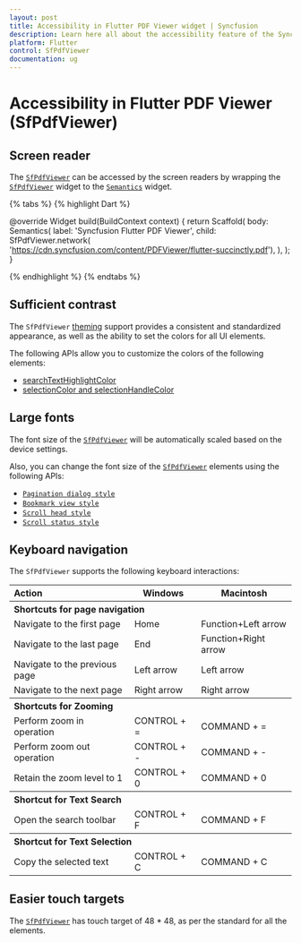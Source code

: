 ```yaml
---
layout: post
title: Accessibility in Flutter PDF Viewer widget | Syncfusion
description: Learn here all about the accessibility feature of the Syncfusion Flutter PDF Viewer (SfPdfViewer) widget and more.
platform: Flutter
control: SfPdfViewer
documentation: ug
---
```


# Accessibility in Flutter PDF Viewer (SfPdfViewer)

## Screen reader

The [`SfPdfViewer`](https://pub.dev/documentation/syncfusion_flutter_pdfviewer/latest/pdfviewer/SfPdfViewer-class.html) can be accessed by the screen readers by wrapping the [`SfPdfViewer`](https://pub.dev/documentation/syncfusion_flutter_pdfviewer/latest/pdfviewer/SfPdfViewer-class.html) widget to the [`Semantics`](https://api.flutter.dev/flutter/widgets/Semantics-class.html) widget.

{% tabs %}
{% highlight Dart %}

@override
Widget build(BuildContext context) {
  return Scaffold(
    body: Semantics(
      label: 'Syncfusion Flutter PDF Viewer',
      child:
         SfPdfViewer.network(
              'https://cdn.syncfusion.com/content/PDFViewer/flutter-succinctly.pdf'),
    ),
  );
}

{% endhighlight %}
{% endtabs %}

## Sufficient contrast

The `SfPdfViewer` [theming](https://help.syncfusion.com/flutter/themes) support provides a consistent and standardized appearance, as well as the ability to set the colors for all UI elements.

The following APIs allow you to customize the colors of the following elements:
* [searchTextHighlightColor](https://help.syncfusion.com/flutter/pdf-viewer/text-search#customize-the-search-text-highlight-color)
* [selectionColor and selectionHandleColor](https://help.syncfusion.com/flutter/pdf-viewer/text-selection#customize-the-text-selection-and-its-handle-color)

## Large fonts

The font size of the [`SfPdfViewer`](https://pub.dev/documentation/syncfusion_flutter_pdfviewer/latest/pdfviewer/SfPdfViewer-class.html) will be automatically scaled based on the device settings. 

Also, you can change the font size of the [`SfPdfViewer`](https://pub.dev/documentation/syncfusion_flutter_pdfviewer/latest/pdfviewer/SfPdfViewer-class.html) elements using the following APIs:

* [`Pagination dialog style`](https://pub.dev/documentation/syncfusion_flutter_core/latest/theme/SfPdfViewerThemeData/paginationDialogStyle.html)
* [`Bookmark view style`](https://pub.dev/documentation/syncfusion_flutter_core/latest/theme/SfPdfViewerThemeData/bookmarkViewStyle.html)
* [`Scroll head style`](https://pub.dev/documentation/syncfusion_flutter_core/latest/theme/SfPdfViewerThemeData/scrollHeadStyle.html)
* [`Scroll status style`](https://pub.dev/documentation/syncfusion_flutter_core/latest/theme/SfPdfViewerThemeData/scrollStatusStyle.html)

## Keyboard navigation

The `SfPdfViewer` supports the following keyboard interactions:

<table>
  <tr>
    <th  style="text-align:left" colspan="1">Action</th>
    <th>Windows</th>
    <th>Macintosh</th>
    </tr>
     <tr>
  </tr>
     <tr>
  <th style="text-align:left" colspan="3">Shortcuts for page navigation</th>
  </tr>
  <tr>
  <td>Navigate to the first page</td>
    <td>Home</td>
    <td>Function+Left arrow</td>
  </tr>
  <tr>
   <td>Navigate to the last page</td>
    <td>End</td>
    <td>Function+Right arrow</td>
  </tr>
  <tr>
   <td>Navigate to the previous page</td>
    <td>Left arrow</td>
    <td>Left arrow</td>
  </tr>
  <tr>
    <td>Navigate to the next page</td>
    <td>Right arrow</td>
    <td>Right arrow</td>
  </tr>
   <tr>
    <th style="text-align:left" colspan="3">Shortcuts for Zooming</th>
  </tr>
   <tr>
   <td>Perform zoom in operation</td>
    <td>CONTROL + =</td>
     <td>COMMAND + =</td> 
  </tr>
  <tr>
  </tr>
   <tr>
    <td>Perform zoom out operation</td>
    <td>CONTROL + -</td>
    <td>COMMAND + -</td>
  </tr>
  <tr>
   <td>Retain the zoom level to 1</td>
    <td>CONTROL + 0</td>
    <td>COMMAND + 0</td>
  </tr>
   <tr>
    <th style="text-align:left" colspan="3">Shortcut for Text Search</th>
  </tr>
  <tr>
  <td>Open the search toolbar</td>
    <td>CONTROL + F</td>
     <td>COMMAND + F</td>
  </tr>
   <tr>
    <th style="text-align:left" colspan="3">Shortcut for Text Selection</th>
  </tr>
  <tr>
    <td>Copy the selected text</td>
    <td>CONTROL + C</td>
    <td>COMMAND + C</td>
  </tr>
</table>

## Easier touch targets

The [`SfPdfViewer`](https://pub.dev/documentation/syncfusion_flutter_pdfviewer/latest/pdfviewer/SfPdfViewer-class.html) has touch target of 48 * 48, as per the standard for all the elements.

